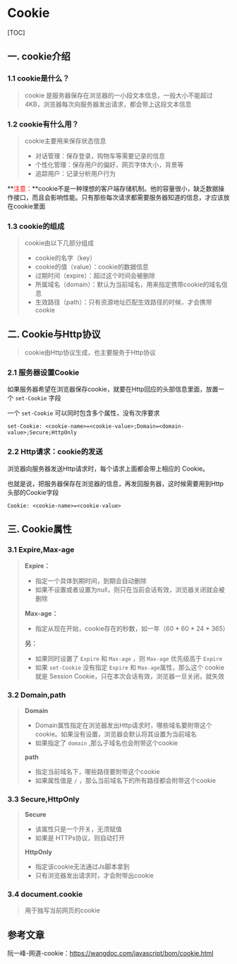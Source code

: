 # Cookie

[TOC]

## 一. cookie介绍

### 1.1 cookie是什么？

> cookie 是服务器保存在浏览器的一小段文本信息，一般大小不能超过 4KB，浏览器每次向服务器发出请求，都会带上这段文本信息

### 1.2 cookie有什么用？

> cookie主要用来保存状态信息
>
> - 对话管理：保存登录，购物车等需要记录的信息
> - 个性化管理：保存用户的偏好，网页字体大小，背景等
> - 追踪用户：记录分析用户行为

**<font color=red>注意：</font>**cookie不是一种理想的客户端存储机制。他的容量很小，缺乏数据操作接口，而且会影响性能。只有那些每次请求都需要服务器知道的信息，才应该放在cookie里面

### 1.3 cookie的组成

> cookie由以下几部分组成
>
> - cookie的名字（key）
> - cookie的值（value）：cookie的数据信息
> - 过期时间（expire）：超过这个时间会被删除
> - 所属域名（domain）：默认为当前域名，用来指定携带cookie的域名信息
> - 生效路径（path）：只有资源地址匹配生效路径的时候，才会携带cookie



## 二. Cookie与Http协议

> cookie由Http协议生成，也主要服务于Http协议

### 2.1 服务器设置Cookie

如果服务器希望在浏览器保存cookie，就要在Http回应的头部信息里面，放置一个 `set-Cookie` 字段

一个 `set-Cookie` 可以同时包含多个属性，没有次序要求

~~~http
set-Cookie: <cookie-name>=<cookie-value>;Domain=<domain-value>;Secure;HttpOnly
~~~

### 2.2 Http请求：cookie的发送

浏览器向服务器发送Http请求时，每个请求上面都会带上相应的 Cookie。

也就是说，把服务器保存在浏览器的信息，再发回服务器，这时候需要用到Http头部的Cookie字段

~~~http
Cookie: <cookie-name>=<cookie-value>
~~~



## 三. Cookie属性

### 3.1 Expire,Max-age

> **Expire：**
>
> - 指定一个具体到期时间，到期会自动删除
> - 如果不设置或者设置为null，则只在当前会话有效，浏览器关闭就会被删除
>
> **Max-age：**
>
> - 指定从现在开始，cookie存在的秒数，如一年（60 * 60 * 24 * 365）
>
> **另：**
>
> - 如果同时设置了 `Expire` 和 `Max-age` ，则 `Max-age` 优先级高于 `Expire`
> - 如果 `set-Cookie` 没有指定 `Expire` 和 `Max-age`属性，那么这个 cookie就是 Session Cookie，只在本次会话有效，浏览器一旦关闭，就失效

### 3.2 Domain,path

> **Domain**
>
> - Domain属性指定在浏览器发出Http请求时，哪些域名要附带这个cookie。如果没有设置，浏览器会默认将其设置为当前域名
> - 如果指定了 `domain` ,那么子域名也会附带这个cookie
>
> **path**
>
> - 指定当前域名下，哪些路径要附带这个cookie
> - 如果属性值是 `/` ，那么当前域名下的所有路径都会附带这个cookie

### 3.3 Secure,HttpOnly

> **Secure**
>
> - 该属性只是一个开关，无须赋值
> - 如果是 HTTPs协议，则自动打开
>
> **HttpOnly**
>
> - 指定该cookie无法通过Js脚本拿到
> - 只有浏览器发出请求时，才会附带出cookie

### 3.4 document.cookie

> 用于独写当前网页的cookie

## 参考文章

阮一峰-网道-cookie：<https://wangdoc.com/javascript/bom/cookie.html>